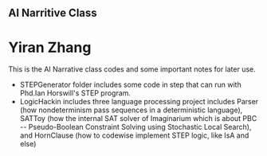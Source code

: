 ## AI Narritive Class
# Yiran Zhang
This is the AI Narrative class codes and some important notes for later use.
* STEPGenerator folder includes some code in step that can run with Phd.Ian Horswill's STEP program.
* LogicHackin includes three language processing project includes Parser (how nondeterminism pass sequences in a deterministic language), SATToy (how the internal SAT solver of Imaginarium which is about PBC -- Pseudo-Boolean Constraint Solving using Stochastic Local Search), and HornClause (how to codewise implement STEP logic, like IsA and else)
